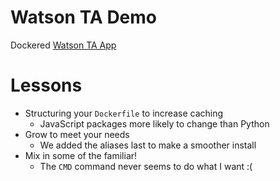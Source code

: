 # Watson TA Demo

Dockered [Watson TA App](https://github.com/signofthehorns/watson-ta)

# Lessons

- Structuring your `Dockerfile` to increase caching
    - JavaScript packages more likely to change than Python
- Grow to meet your needs
    - We added the aliases last to make a smoother install
- Mix in some of the familiar!
    - The `CMD` command never seems to do what I want :(
